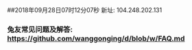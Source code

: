 ##2018年09月28日07时12分07秒 新址: 104.248.202.131
### 兔友常见问题及解答: https://github.com/wanggonging/d/blob/w/FAQ.md
